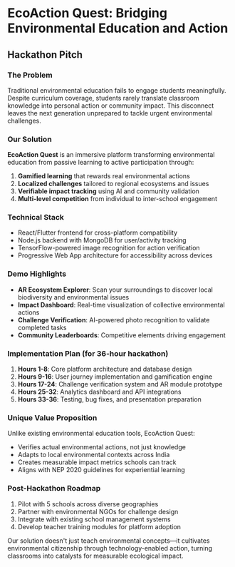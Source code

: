 # EcoAction Quest: Bridging Environmental Education and Action

## Hackathon Pitch

### The Problem
Traditional environmental education fails to engage students meaningfully. Despite curriculum coverage, students rarely translate classroom knowledge into personal action or community impact. This disconnect leaves the next generation unprepared to tackle urgent environmental challenges.

### Our Solution
**EcoAction Quest** is an immersive platform transforming environmental education from passive learning to active participation through:

1. **Gamified learning** that rewards real environmental actions
2. **Localized challenges** tailored to regional ecosystems and issues
3. **Verifiable impact tracking** using AI and community validation
4. **Multi-level competition** from individual to inter-school engagement

### Technical Stack
- React/Flutter frontend for cross-platform compatibility
- Node.js backend with MongoDB for user/activity tracking
- TensorFlow-powered image recognition for action verification
- Progressive Web App architecture for accessibility across devices

### Demo Highlights
- **AR Ecosystem Explorer**: Scan your surroundings to discover local biodiversity and environmental issues
- **Impact Dashboard**: Real-time visualization of collective environmental actions
- **Challenge Verification**: AI-powered photo recognition to validate completed tasks
- **Community Leaderboards**: Competitive elements driving engagement

### Implementation Plan (for 36-hour hackathon)
1. **Hours 1-8**: Core platform architecture and database design
2. **Hours 9-16**: User journey implementation and gamification engine
3. **Hours 17-24**: Challenge verification system and AR module prototype
4. **Hours 25-32**: Analytics dashboard and API integrations
5. **Hours 33-36**: Testing, bug fixes, and presentation preparation

### Unique Value Proposition
Unlike existing environmental education tools, EcoAction Quest:
- Verifies actual environmental actions, not just knowledge
- Adapts to local environmental contexts across India
- Creates measurable impact metrics schools can track
- Aligns with NEP 2020 guidelines for experiential learning

### Post-Hackathon Roadmap
1. Pilot with 5 schools across diverse geographies
2. Partner with environmental NGOs for challenge design
3. Integrate with existing school management systems
4. Develop teacher training modules for platform adoption

Our solution doesn't just teach environmental concepts—it cultivates environmental citizenship through technology-enabled action, turning classrooms into catalysts for measurable ecological impact.